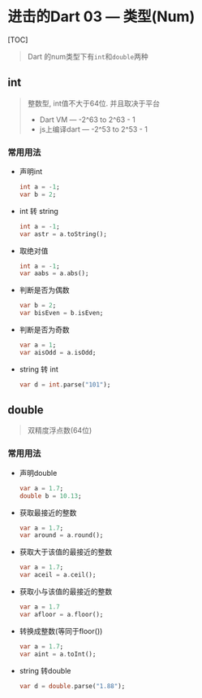 # 进击的Dart 03 — 类型(Num)

[TOC]



> Dart 的num类型下有`int`和`double`两种



## int

> 整数型,  int值不大于64位.  并且取决于平台
>
> * Dart VM — -2^63 to 2^63 - 1
> * js上编译dart — -2^53 to 2^53 - 1



### 常用用法

* 声明int

  ```dart
  int a = -1;
  var b = 2;
  ```



* int 转 string

  ```dart
  int a = -1;
  var astr = a.toString();
  ```

  

* 取绝对值

  ```dart
  int a = -1;
  var aabs = a.abs();
  ```

  

* 判断是否为偶数

  ```dart
  var b = 2;
  var bisEven = b.isEven;
  ```

  

* 判断是否为奇数

  ```dart
  var a = 1;
  var aisOdd = a.isOdd;
  ```

  

* string 转 int

  ```dart
  var d = int.parse("101");
  ```

  

## double

> 双精度浮点数(64位)



### 常用用法

* 声明double

  ```dart
  var a = 1.7;
  double b = 10.13;
  ```

  

* 获取最接近的整数

  ```dart
  var a = 1.7;
  var around = a.round();
  ```

  

* 获取大于该值的最接近的整数

  ```dart
  var a = 1.7;
  var aceil = a.ceil();
  ```

  

* 获取小与该值的最接近的整数

  ```dart
  var a = 1.7
  var afloor = a.floor();
  ```

  

* 转换成整数(等同于floor())

  ```dart
  var a = 1.7;
  var aint = a.toInt();
  ```

  

* string 转double

  ```dart
  var d = double.parse("1.88");
  ```

  